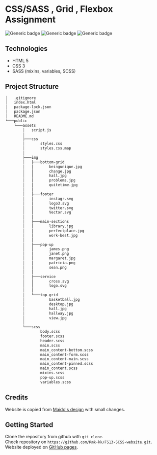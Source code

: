 # CSS/SASS , Grid , Flexbox Assignment

![Generic badge](https://img.shields.io/badge/CSS-v.3-green.svg)
![Generic badge](https://img.shields.io/badge/HTML-v.5-blue.svg)
![Generic badge](https://img.shields.io/badge/SASS-v.1.56-pink.svg)

## Technologies
* HTML 5
* CSS 3
* SASS (mixins, variables, SCSS)

## Project Structure

``` bash 
│   .gitignore
│   index.html
│   package-lock.json
│   package.json
│   README.md
└───public
    └───assets
        │   script.js
        │
        ├───css
        │       styles.css
        │       styles.css.map
        │
        ├───img
        │   ├───bottom-grid
        │   │       beingunique.jpg
        │   │       change.jpg
        │   │       hall.jpg
        │   │       problems.jpg
        │   │       quitetime.jpg
        │   │
        │   ├───footer
        │   │       instagr.svg
        │   │       logo3.svg
        │   │       twitter.svg
        │   │       Vector.svg
        │   │
        │   ├───main-sections
        │   │       library.jpg
        │   │       perfectplace.jpg
        │   │       work-best.jpg
        │   │
        │   ├───pop-up
        │   │       james.png
        │   │       janet.png
        │   │       margaret.jpg
        │   │       patricia.png
        │   │       sean.png
        │   │
        │   ├───service
        │   │       cross.svg
        │   │       logo.svg
        │   │
        │   └───top-grid
        │           basketball.jpg
        │           desktop.jpg
        │           hall.jpg
        │           hallway.jpg
        │           view.jpg
        │
        └───scss
                body.scss
                footer.scss
                header.scss
                main.scss
                main_content-bottom.scss
                main_content-form.scss
                main_content-main.scss
                main_content-pinned.scss
                main_content.scss
                mixins.scss
                pop-up.scss
                variables.scss

```

## Credits

Website is copied from [Maido's design](https://maido-dark.fueko.net/) with small changes.

## Getting Started

Clone the repository from github with `git clone`. <br>
Check repository on `https://github.com/Rmk-kk/FS13-SCSS-website.git`. <br>
Website deployed on [GitHub pages](https://rmk-kk.github.io/FS13-SCSS-website/).